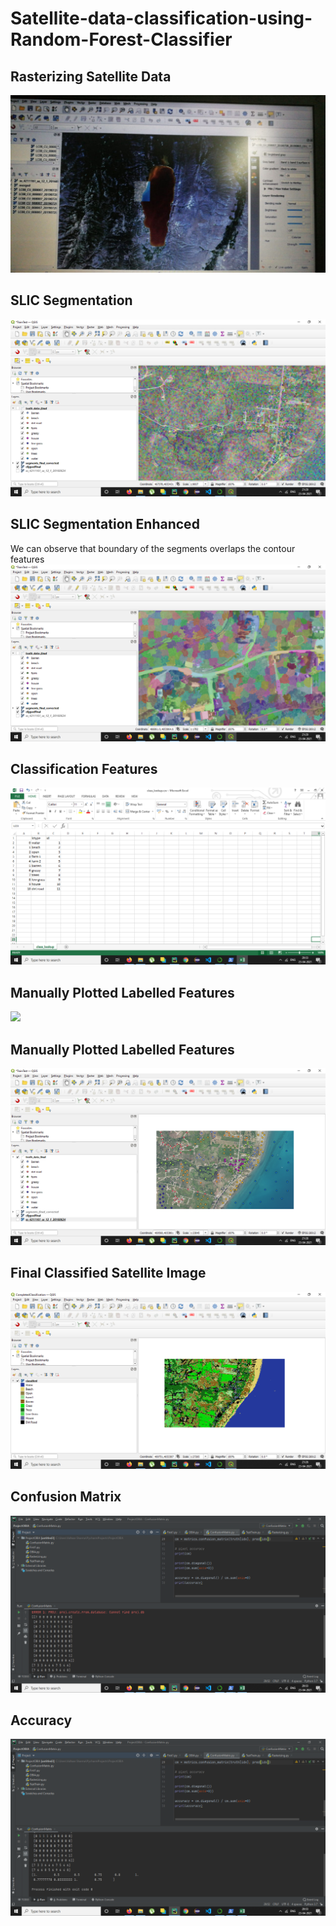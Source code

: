 # Satellite-data-classification-using-Random-Forest-Classifier
## Rasterizing Satellite Data
![](images/1.jfif)
## SLIC Segmentation
![](images/2.png)
## SLIC Segmentation Enhanced
We can observe that boundary of the segments overlaps the contour features
![](images/3.png)
## Classification Features
![](images/4.png)
## Manually Plotted Labelled Features
![](images/5.png)
## Manually Plotted Labelled Features
![](images/7.png)
## Final Classified Satellite Image
![](images/6.png)
## Confusion Matrix
![](images/8.png)
## Accuracy
![](images/9.png)
